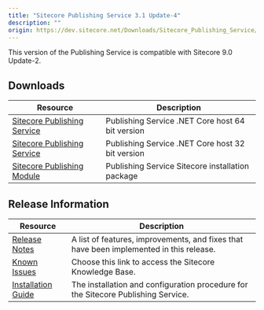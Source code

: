 ```yaml
---
title: "Sitecore Publishing Service 3.1 Update-4"
description: ""
origin: https://dev.sitecore.net/Downloads/Sitecore_Publishing_Service/31/Sitecore_Publishing_Service_31_Update4.aspx
---
```


This version of the Publishing Service is compatible with Sitecore 9.0 Update-2.

## Downloads

 | Resource | Description |
 | --- | --- |
 | [Sitecore Publishing Service](https://scdp.blob.core.windows.net/downloads/Sitecore%20Publishing%20Service/31/Sitecore%20Publishing%20Service%2031%20Update4/Secure/Sitecore%20Publishing%20Service%203.1.4%20rev.%20200114-x64.zip) | Publishing Service .NET Core host 64 bit version |
 | [Sitecore Publishing Service](https://scdp.blob.core.windows.net/downloads/Sitecore%20Publishing%20Service/31/Sitecore%20Publishing%20Service%2031%20Update4/Secure/Sitecore%20Publishing%20Service%203.1.4%20rev.%20200114.zip) | Publishing Service .NET Core host 32 bit version |
 | [Sitecore Publishing Module](https://scdp.blob.core.windows.net/downloads/Sitecore%20Publishing%20Service/31/Sitecore%20Publishing%20Service%2031%20Update4/Secure/Sitecore%20Publishing%20Module%203.1.4%20rev.%20200110.zip) | Publishing Service Sitecore installation package |

## Release Information

 | Resource | Description |
 | --- | --- |
 | [Release Notes](/downloads/Sitecore_Publishing_Service/31/Sitecore_Publishing_Service_31_Update4/Release_Notes) | A list of features, improvements, and fixes that have been implemented in this release. |
 | [Known Issues](https://kb.sitecore.net/articles/431510) | Choose this link to access the Sitecore Knowledge Base. |
 | [Installation Guide](https://scdp.blob.core.windows.net/downloads/Sitecore%20Publishing%20Service/31/Sitecore%20Publishing%20Service%2031%20Update4/Secure/Publishing-Service-Installation-and-Configuration-Guide-314.pdf) | The installation and configuration procedure for the Sitecore Publishing Service. |